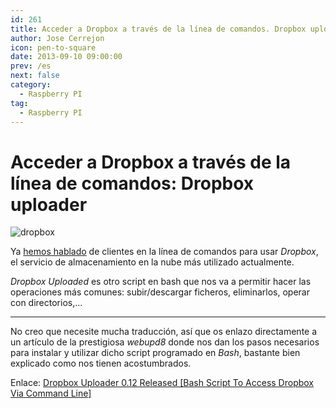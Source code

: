```yaml
---
id: 261
title: Acceder a Dropbox a través de la línea de comandos. Dropbox uploader
author: Jose Cerrejon
icon: pen-to-square
date: 2013-09-10 09:00:00
prev: /es
next: false
category:
  - Raspberry PI
tag:
  - Raspberry PI
---
```


# Acceder a Dropbox a través de la línea de comandos: Dropbox uploader

![dropbox](/images/dropbox.jpg)

Ya [hemos hablado](/post.php?id=61) de clientes en la línea de comandos para usar *Dropbox*, el servicio de almacenamiento en la nube más utilizado actualmente.

*Dropbox Uploaded* es otro script en bash que nos va a permitir hacer las operaciones más comunes: subir/descargar ficheros, eliminarlos, operar con directorios,...

- - -
No creo que necesite mucha traducción, así que os enlazo directamente a un artículo de la prestigiosa *webupd8* donde nos dan los pasos necesarios para instalar y utilizar dicho script programado en *Bash*, bastante bien explicado como nos tienen acostumbrados.

Enlace: [Dropbox Uploader 0.12 Released [Bash Script To Access Dropbox Via Command Line]](http://www.webupd8.org/2013/09/dropbox-uploader-012-released-bash.html)